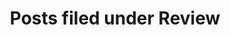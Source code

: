 ---
tag: review
permalink: blog/category/review
title: Posts filed under Review
paginate: true
paginate:
    per_page: 10
    category: review
---